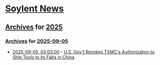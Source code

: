 # [Soylent News](../../../README.md)

## [Archives](../../index.md) for [2025](../index.md)

### [Archives](../../index.md) for [2025-09-05](index.md)

* [2025-09-05, 03:03:00](https://soylentnews.org/article.pl?sid=25/09/04/0414246&from=rss) - [U.S. Gov't Revokes TSMC's Authorization to Ship Tools to its Fabs in China](https://soylentnews.org/article.pl?sid=25/09/04/0414246&from=rss)
